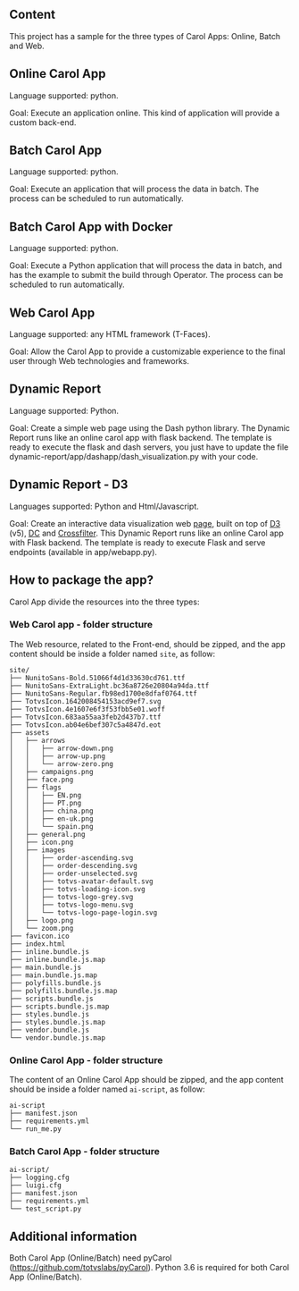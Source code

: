 Content
---

This project has a sample for the three types of Carol Apps: Online, Batch and Web.


Online Carol App
---

Language supported: python.

Goal: Execute an application online. This kind of application will provide a custom back-end.


Batch Carol App
---

Language supported: python.

Goal: Execute an application that will process the data in batch. The process can be scheduled to run automatically.

Batch Carol App with Docker
---

Language supported: python.

Goal: Execute a Python application that will process the data in batch, and has the example to submit the build through Operator. The process can be scheduled to run automatically.


Web Carol App
---

Language supported: any HTML framework (T-Faces).

Goal: Allow the Carol App to provide a customizable experience to the final user through Web technologies and frameworks.

Dynamic Report
---

Language supported: Python.

Goal: Create a simple web page using the Dash python library. The Dynamic Report runs like an online carol app with flask backend. The template is ready to execute the flask and dash servers, you just have to update the file dynamic-report/app/dashapp/dash_visualization.py with your code.

Dynamic Report - D3
---

Languages supported: Python and Html/Javascript.

Goal: Create an interactive data visualization web  [page](dynamic-report-d3/dynamicReportD3Preview.png), built on top of  [D3](https://d3js.org/)  (v5), [DC](https://dc-js.github.io/dc.js/) and [Crossfilter](https://square.github.io/crossfilter/). This Dynamic Report runs like an online Carol app with Flask backend. The template is ready to execute Flask and serve endpoints (available in app/webapp.py).

How to package the app?
---

Carol App divide the resources into the three types:

### Web Carol app - folder structure

The Web resource, related to the Front-end, should be zipped, and the app content should be inside a folder named `site`, as follow:

```
site/
├── NunitoSans-Bold.51066f4d1d33630cd761.ttf
├── NunitoSans-ExtraLight.bc36a8726e20804a94da.ttf
├── NunitoSans-Regular.fb98ed1700e8dfaf0764.ttf
├── TotvsIcon.1642008454153acd9ef7.svg
├── TotvsIcon.4e1607e6f3f53fbb5e01.woff
├── TotvsIcon.683aa55aa3feb2d437b7.ttf
├── TotvsIcon.ab04e6bef307c5a4847d.eot
├── assets
│   ├── arrows
│   │   ├── arrow-down.png
│   │   ├── arrow-up.png
│   │   └── arrow-zero.png
│   ├── campaigns.png
│   ├── face.png
│   ├── flags
│   │   ├── EN.png
│   │   ├── PT.png
│   │   ├── china.png
│   │   ├── en-uk.png
│   │   └── spain.png
│   ├── general.png
│   ├── icon.png
│   ├── images
│   │   ├── order-ascending.svg
│   │   ├── order-descending.svg
│   │   ├── order-unselected.svg
│   │   ├── totvs-avatar-default.svg
│   │   ├── totvs-loading-icon.svg
│   │   ├── totvs-logo-grey.svg
│   │   ├── totvs-logo-menu.svg
│   │   └── totvs-logo-page-login.svg
│   ├── logo.png
│   └── zoom.png
├── favicon.ico
├── index.html
├── inline.bundle.js
├── inline.bundle.js.map
├── main.bundle.js
├── main.bundle.js.map
├── polyfills.bundle.js
├── polyfills.bundle.js.map
├── scripts.bundle.js
├── scripts.bundle.js.map
├── styles.bundle.js
├── styles.bundle.js.map
├── vendor.bundle.js
└── vendor.bundle.js.map
```


### Online Carol App - folder structure

The content of an Online Carol App should be zipped, and the app content should be inside a folder named `ai-script`, as follow:

```
ai-script
├── manifest.json
├── requirements.yml
└── run_me.py
```

### Batch Carol App - folder structure

```
ai-script/
├── logging.cfg
├── luigi.cfg
├── manifest.json
├── requirements.yml
└── test_script.py
```


Additional information
---

Both Carol App (Online/Batch) need pyCarol (https://github.com/totvslabs/pyCarol).
Python 3.6 is required for both Carol App (Online/Batch).
